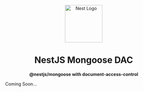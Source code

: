 <p align="center">
  <a href="https://nestjs.com/" target="blank">
    <img src="https://nestjs.com/img/logo-small.svg" width="120" alt="Nest Logo" />
  </a>
</p>
<div align="center">
  <h1 style="font-size: 2em;">NestJS Mongoose DAC</h1>
  <h3 style="font-size: 1em;">@nestjs/mongoose with document-access-control</h3>
</div>

Coming Soon...
